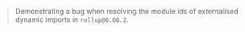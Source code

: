 > Demonstrating a bug when resolving the module ids of externalised dynamic imports in `rollup@0.66.2`.
